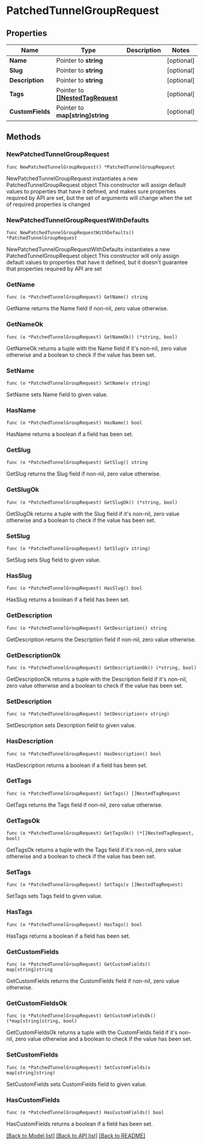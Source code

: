 # PatchedTunnelGroupRequest

## Properties

Name | Type | Description | Notes
------------ | ------------- | ------------- | -------------
**Name** | Pointer to **string** |  | [optional] 
**Slug** | Pointer to **string** |  | [optional] 
**Description** | Pointer to **string** |  | [optional] 
**Tags** | Pointer to [**[]NestedTagRequest**](NestedTagRequest.md) |  | [optional] 
**CustomFields** | Pointer to **map[string]string** |  | [optional] 

## Methods

### NewPatchedTunnelGroupRequest

`func NewPatchedTunnelGroupRequest() *PatchedTunnelGroupRequest`

NewPatchedTunnelGroupRequest instantiates a new PatchedTunnelGroupRequest object
This constructor will assign default values to properties that have it defined,
and makes sure properties required by API are set, but the set of arguments
will change when the set of required properties is changed

### NewPatchedTunnelGroupRequestWithDefaults

`func NewPatchedTunnelGroupRequestWithDefaults() *PatchedTunnelGroupRequest`

NewPatchedTunnelGroupRequestWithDefaults instantiates a new PatchedTunnelGroupRequest object
This constructor will only assign default values to properties that have it defined,
but it doesn't guarantee that properties required by API are set

### GetName

`func (o *PatchedTunnelGroupRequest) GetName() string`

GetName returns the Name field if non-nil, zero value otherwise.

### GetNameOk

`func (o *PatchedTunnelGroupRequest) GetNameOk() (*string, bool)`

GetNameOk returns a tuple with the Name field if it's non-nil, zero value otherwise
and a boolean to check if the value has been set.

### SetName

`func (o *PatchedTunnelGroupRequest) SetName(v string)`

SetName sets Name field to given value.

### HasName

`func (o *PatchedTunnelGroupRequest) HasName() bool`

HasName returns a boolean if a field has been set.

### GetSlug

`func (o *PatchedTunnelGroupRequest) GetSlug() string`

GetSlug returns the Slug field if non-nil, zero value otherwise.

### GetSlugOk

`func (o *PatchedTunnelGroupRequest) GetSlugOk() (*string, bool)`

GetSlugOk returns a tuple with the Slug field if it's non-nil, zero value otherwise
and a boolean to check if the value has been set.

### SetSlug

`func (o *PatchedTunnelGroupRequest) SetSlug(v string)`

SetSlug sets Slug field to given value.

### HasSlug

`func (o *PatchedTunnelGroupRequest) HasSlug() bool`

HasSlug returns a boolean if a field has been set.

### GetDescription

`func (o *PatchedTunnelGroupRequest) GetDescription() string`

GetDescription returns the Description field if non-nil, zero value otherwise.

### GetDescriptionOk

`func (o *PatchedTunnelGroupRequest) GetDescriptionOk() (*string, bool)`

GetDescriptionOk returns a tuple with the Description field if it's non-nil, zero value otherwise
and a boolean to check if the value has been set.

### SetDescription

`func (o *PatchedTunnelGroupRequest) SetDescription(v string)`

SetDescription sets Description field to given value.

### HasDescription

`func (o *PatchedTunnelGroupRequest) HasDescription() bool`

HasDescription returns a boolean if a field has been set.

### GetTags

`func (o *PatchedTunnelGroupRequest) GetTags() []NestedTagRequest`

GetTags returns the Tags field if non-nil, zero value otherwise.

### GetTagsOk

`func (o *PatchedTunnelGroupRequest) GetTagsOk() (*[]NestedTagRequest, bool)`

GetTagsOk returns a tuple with the Tags field if it's non-nil, zero value otherwise
and a boolean to check if the value has been set.

### SetTags

`func (o *PatchedTunnelGroupRequest) SetTags(v []NestedTagRequest)`

SetTags sets Tags field to given value.

### HasTags

`func (o *PatchedTunnelGroupRequest) HasTags() bool`

HasTags returns a boolean if a field has been set.

### GetCustomFields

`func (o *PatchedTunnelGroupRequest) GetCustomFields() map[string]string`

GetCustomFields returns the CustomFields field if non-nil, zero value otherwise.

### GetCustomFieldsOk

`func (o *PatchedTunnelGroupRequest) GetCustomFieldsOk() (*map[string]string, bool)`

GetCustomFieldsOk returns a tuple with the CustomFields field if it's non-nil, zero value otherwise
and a boolean to check if the value has been set.

### SetCustomFields

`func (o *PatchedTunnelGroupRequest) SetCustomFields(v map[string]string)`

SetCustomFields sets CustomFields field to given value.

### HasCustomFields

`func (o *PatchedTunnelGroupRequest) HasCustomFields() bool`

HasCustomFields returns a boolean if a field has been set.


[[Back to Model list]](../README.md#documentation-for-models) [[Back to API list]](../README.md#documentation-for-api-endpoints) [[Back to README]](../README.md)


